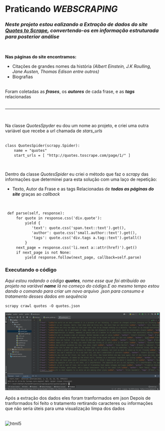 # Praticando **_WEBSCRAPING_**

### _Neste projeto estou ealizando a **Extração** de dados do site [Quotes to Scrape](https://quotes.toscrape.com/page), convertendo-os em informação estruturada para posterior análise_

</br>

**Nas páginas do site encontramos:** </br>
- Citações de grandes nomes da história 
_(Albert Einstein, J.K Roulling, Jane Austen, Thomas Edison entre outros)_
- Biografias </br></br>

Foram coletadas as _**frases**_, os _**autores**_ de cada frase, e as _**tags**_ relacionadas </br>
</br>
___
</br>

Na classe _QuotesSpyder_ eu dou um nome ao projeto, e criei uma outra variável que recebe a url chamada de _stars_urls_
</br>
</br>

    class QuotesSpider(scrapy.Spider):
        name = "quotes"
        start_urls = [ "http://quotes.toscrape.com/page/1/" ]

</br>

Dentro da classe _QuotesSpider_ eu criei o método que faz o _scrapy_ das informações que determinei para esta solução com uma laço de repetição:

- Texto, Autor da Frase e as tags Relacionadas de _**todas as páginas do site**_ graças ao _callback_ 

</br>

     def parse(self, response):
         for quote in response.css('div.quote'):
             yield {
                'text': quote.css('span.text::text').get(),
                'author': quote.css('small.author::text').get(),
                'tags': quote.css('div.tags a.tag::text').getall()
             }
         next_page = response.css('li.next a::attr(href)').get()
         if next_page is not None:
             yield response.follow(next_page, callback=self.parse)

### Executando o código
_Aqui estou rodando o código **quotes**, nome esse que foi atribuído ao projeto na variável _**name**_ lá no começo do código.E ao mesmo tempo estou dando o comando para criar um novo arquivo .json para consumo e tratamento desses dados em sequência_

    scrapy crawl quotes -O quotes.json


<img src="jsonsemtratamento.PNG">

Após a extração dos dados eles foram tranformados em json
Depois de tranformados foi feito o tratamento rertirando caracteres ou informações que não seria úteis para uma visualização limpa dos dados 

<div style="display: inline_block"></br>
<img align="center" alt="html5"
src="http://ForTheBadge.com/images/badges/made-with-python.svg"/>
<div>
